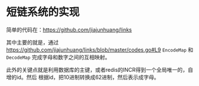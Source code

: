 # 短链系统的实现

简单的代码在：https://github.com/jiajunhuang/links

其中主要的就是，通过 https://github.com/jiajunhuang/links/blob/master/codes.go#L9
`EncodeMap` 和 `DecodeMap` 完成字母和数字之间的互相映射。

此外的关键点就是利用数据库的主键，或者redis的INCR得到一个全局唯一的，自增的id。然后
根据id，把10进制转换成62进制，然后表示成字母。
